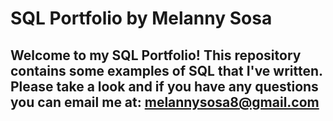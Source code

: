 # SQL Portfolio by Melanny Sosa
## Welcome to my SQL Portfolio! This repository contains some examples of SQL that I've written. Please take a look and if you have any questions you can  email me at: melannysosa8@gmail.com

